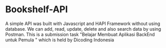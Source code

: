 # Bookshelf-API
A simple API was built with Javascript and HAPI Framework without using database. We can add, read, update, delete and also search data by using Postman. This is a submission task "Belajar Membuat Aplikasi BackEnd untuk Pemula " which is held by Dicoding Indonesia
